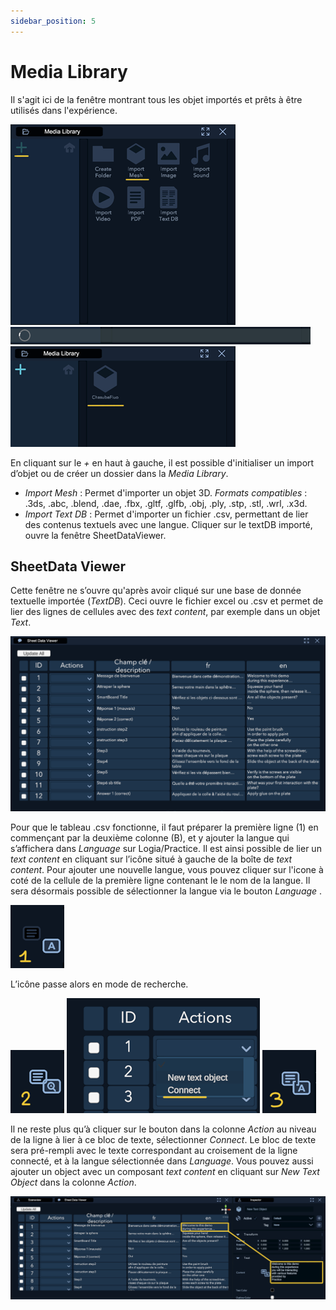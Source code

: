 ```yaml
---
sidebar_position: 5
---
```


# Media Library

Il s'agit ici de la fenêtre  montrant tous les objet importés et prêts à être utilisés dans l'expérience.

![Media Library 1](/img/UI_media_library_1.png)
![Media Library 2](/img/UI_media_library_2.png)
![Media Library 3](/img/UI_media_library_3.png)

En cliquant sur le *+* en haut à gauche, il est possible d'initialiser un import d’objet ou de créer un dossier dans la _Media Library_.
- _Import Mesh_ : Permet d'importer un objet 3D. *Formats compatibles* : .3ds, .abc, .blend, .dae, .fbx, .gltf, .glfb, .obj, .ply, .stp, .stl, .wrl, .x3d. 
 - _Import Text DB_ : Permet d'importer un fichier .csv, permettant de lier des contenus textuels avec une langue. Cliquer sur le textDB importé, ouvre la fenêtre SheetDataViewer.

## SheetData Viewer

Cette fenêtre ne s’ouvre qu'après avoir cliqué sur une base de donnée textuelle importée (_TextDB_). Ceci ouvre le fichier excel ou .csv et permet de lier des lignes de cellules avec des _text content_, par exemple dans un objet _Text_.

![Sheet Data Viewer](/img/UI_sheet.png)

Pour que le tableau .csv fonctionne, il faut préparer la première ligne (1) en commençant par la deuxième colonne (B), et y ajouter la langue qui s’affichera dans _Language_ sur Logia/Practice.
Il est ainsi possible de lier un _text content_ en cliquant sur l’icône situé à gauche de la boîte de _text content_.
Pour ajouter une nouvelle langue, vous pouvez cliquer sur l'icone à coté de la cellule de la première ligne contenant le le nom de la langue. Il sera désormais possible de sélectionner la langue via le bouton _Language_ .

![Text Link 1](/img/UI_text_link_1.png)

L’icône passe alors en mode de recherche.

![Text Link 2](/img/UI_text_link_2.png)
![Text Link Actions](/img/UI_text_link_actions.png)
![Text Link 3](/img/UI_text_link_3.png)

Il ne reste plus qu’à cliquer sur le bouton dans la colonne _Action_ au niveau de la ligne à lier à ce bloc de texte, sélectionner _Connect_. Le bloc de texte sera pré-rempli avec le texte correspondant au croisement de la ligne connecté, et à la langue sélectionnée dans _Language_.
Vous pouvez aussi ajouter un object avec un composant _text content_ en cliquant sur _New Text Object_ dans la colonne _Action_.

![Text Link Final](/img/UI_text_link_final.png)








